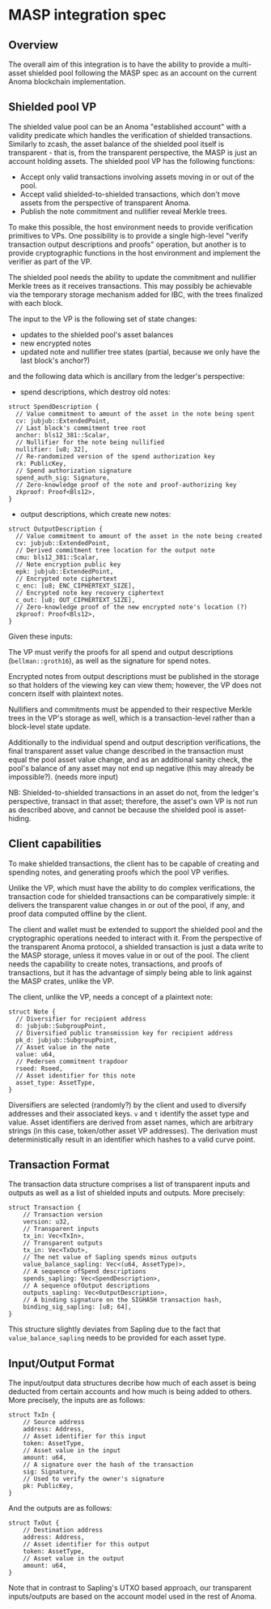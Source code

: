 # MASP integration spec

## Overview

The overall aim of this integration is to have the ability to provide a
multi-asset shielded pool following the MASP spec as an account on the
current Anoma blockchain implementation.

## Shielded pool VP

The shielded value pool can be an Anoma "established account" with a
validity predicate which handles the verification of shielded
transactions. Similarly to zcash, the asset balance of the shielded pool
itself is transparent - that is, from the transparent perspective, the
MASP is just an account holding assets. The shielded pool VP has the
following functions:

- Accept only valid transactions involving assets moving in or out of
  the pool.
- Accept valid shielded-to-shielded transactions, which don't move
  assets from the perspective of transparent Anoma.
- Publish the note commitment and nullifier reveal Merkle trees.

To make this possible, the host environment needs to provide
verification primitives to VPs. One possibility is to provide a single
high-level "verify transaction output descriptions and proofs"
operation, but another is to provide cryptographic functions in the host
environment and implement the verifier as part of the VP.

The shielded pool needs the ability to update the commitment and
nullifier Merkle trees as it receives transactions. This may possibly be
achievable via the temporary storage mechanism added for IBC, with the
trees finalized with each block.

The input to the VP is the following set of state changes:

- updates to the shielded pool's asset balances
- new encrypted notes
- updated note and nullifier tree states (partial, because we only have
  the last block's anchor?)

and the following data which is ancillary from the ledger's perspective:

- spend descriptions, which destroy old notes:
```
struct SpendDescription {
  // Value commitment to amount of the asset in the note being spent
  cv: jubjub::ExtendedPoint,
  // Last block's commitment tree root
  anchor: bls12_381::Scalar,
  // Nullifier for the note being nullified
  nullifier: [u8; 32],
  // Re-randomized version of the spend authorization key
  rk: PublicKey,
  // Spend authorization signature
  spend_auth_sig: Signature,
  // Zero-knowledge proof of the note and proof-authorizing key
  zkproof: Proof<Bls12>,
}
```
- output descriptions, which create new notes:
```
struct OutputDescription {
  // Value commitment to amount of the asset in the note being created
  cv: jubjub::ExtendedPoint,
  // Derived commitment tree location for the output note
  cmu: bls12_381::Scalar,
  // Note encryption public key
  epk: jubjub::ExtendedPoint,
  // Encrypted note ciphertext
  c_enc: [u8; ENC_CIPHERTEXT_SIZE],
  // Encrypted note key recovery ciphertext
  c_out: [u8; OUT_CIPHERTEXT_SIZE],
  // Zero-knowledge proof of the new encrypted note's location (?)
  zkproof: Proof<Bls12>,
}
```

Given these inputs:

The VP must verify the proofs for all spend and output descriptions
(`bellman::groth16`), as well as the signature for spend notes.

Encrypted notes from output descriptions must be published in the
storage so that holders of the viewing key can view them; however, the
VP does not concern itself with plaintext notes.

Nullifiers and commitments must be appended to their respective Merkle
trees in the VP's storage as well, which is a transaction-level rather
than a block-level state update.

Additionally to the individual spend and output description
verifications, the final transparent asset value change described in the
transaction must equal the pool asset value change, and as an additional
sanity check, the pool's balance of any asset may not end up negative
(this may already be impossible?). (needs more input)

NB: Shielded-to-shielded transactions in an asset do not, from the
ledger's perspective, transact in that asset; therefore, the asset's own
VP is not run as described above, and cannot be because the shielded
pool is asset-hiding.

## Client capabilities

To make shielded transactions, the client has to be capable of creating
and spending notes, and generating proofs which the pool VP verifies.

Unlike the VP, which must have the ability to do complex verifications,
the transaction code for shielded transactions can be comparatively
simple: it delivers the transparent value changes in or out of the pool,
if any, and proof data computed offline by the client.

The client and wallet must be extended to support the shielded pool and
the cryptographic operations needed to interact with it. From the
perspective of the transparent Anoma protocol, a shielded transaction is
just a data write to the MASP storage, unless it moves value in or out
of the pool. The client needs the capability to create notes,
transactions, and proofs of transactions, but it has the advantage of
simply being able to link against the MASP crates, unlike the VP.

The client, unlike the VP, needs a concept of a plaintext note:
```
struct Note {
  // Diversifier for recipient address
  d: jubjub::SubgroupPoint,
  // Diversified public transmission key for recipient address
  pk_d: jubjub::SubgroupPoint,
  // Asset value in the note
  value: u64,
  // Pedersen commitment trapdoor
  rseed: Rseed,
  // Asset identifier for this note
  asset_type: AssetType,
}
```

Diversifiers are selected (randomly?) by the client and used to
diversify addresses and their associated keys. `v` and `t` identify the
asset type and value. Asset identifiers are derived from asset names,
which are arbitrary strings (in this case, token/other asset VP
addresses). The derivation must deterministically result in an
identifier which hashes to a valid curve point.

## Transaction Format
The transaction data structure comprises a list of transparent inputs
and outputs as well as a list of shielded inputs and outputs. More
precisely:
```
struct Transaction {
    // Transaction version
    version: u32,
    // Transparent inputs
    tx_in: Vec<TxIn>,
    // Transparent outputs
    tx_in: Vec<TxOut>,
    // The net value of Sapling spends minus outputs
    value_balance_sapling: Vec<(u64, AssetType)>,
    // A sequence ofSpend descriptions
    spends_sapling: Vec<SpendDescription>,
    // A sequence ofOutput descriptions
    outputs_sapling: Vec<OutputDescription>,
    // A binding signature on the SIGHASH transaction hash,
    binding_sig_sapling: [u8; 64],
}
```
This structure slightly deviates from Sapling due to the fact that
`value_balance_sapling` needs to be provided for each asset type.
## Input/Output Format
The input/output data structures decribe how much of each asset is
being deducted from certain accounts and how much is being added to
others. More precisely, the inputs are as follows:
```
struct TxIn {
    // Source address
    address: Address,
    // Asset identifier for this input
    token: AssetType,
    // Asset value in the input
    amount: u64,
    // A signature over the hash of the transaction
    sig: Signature,
    // Used to verify the owner's signature
    pk: PublicKey,
}
```
And the outputs are as follows:
```
struct TxOut {
    // Destination address
    address: Address,
    // Asset identifier for this output
    token: AssetType,
    // Asset value in the output
    amount: u64,
}
```
Note that in contrast to Sapling's UTXO based approach, our
transparent inputs/outputs are based on the account model used
in the rest of Anoma.
